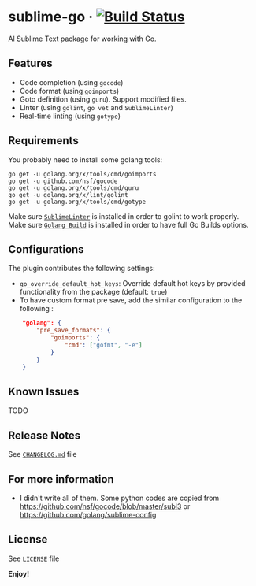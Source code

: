 # sublime-go &middot; [![Build Status](https://travis-ci.org/bongnv/sublime-go.svg?branch=master)](https://travis-ci.org/bongnv/sublime-go)
Al Sublime Text package for working with Go.

## Features
- Code completion (using `gocode`)
- Code format (using `goimports`)
- Goto definition (using `guru`). Support modified files.
- Linter (using `golint`, `go vet` and `SublimeLinter`)
- Real-time linting (using `gotype`)

## Requirements

You probably need to install some golang tools:
```shell
go get -u golang.org/x/tools/cmd/goimports
go get -u github.com/nsf/gocode
go get -u golang.org/x/tools/cmd/guru
go get -u golang.org/x/lint/golint
go get -u golang.org/x/tools/cmd/gotype
```

Make sure [`SublimeLinter`](http://www.sublimelinter.com/en/stable/) is installed in order to golint to work properly.
Make sure [`Golang Build`](https://packagecontrol.io/packages/Golang%20Build) is installed in order to have full Go Builds options.

## Configurations

The plugin contributes the following settings:
- `go_override_default_hot_keys`: Override default hot keys by provided functionality from the package (default: `true`)
- To have custom format pre save, add the similar configuration to the following :
```json
	"golang": {
		"pre_save_formats": {
			"goimports": {
				"cmd": ["gofmt", "-e"]
			}
		}
	}
```

## Known Issues

TODO

## Release Notes

See [`CHANGELOG.md`](CHANGELOG.md) file

## For more information

* I didn't write all of them. Some python codes are copied from https://github.com/nsf/gocode/blob/master/subl3 or https://github.com/golang/sublime-config

## License
See [`LICENSE`](LICENSE) file

**Enjoy!**

